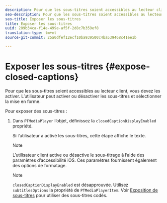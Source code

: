 ```yaml
---
description: Pour que les sous-titres soient accessibles au lecteur client, vous devez les activer. L’utilisateur peut activer ou désactiver les sous-titres et sélectionner la mise en forme.
seo-description: Pour que les sous-titres soient accessibles au lecteur client, vous devez les activer. L’utilisateur peut activer ou désactiver les sous-titres et sélectionner la mise en forme.
seo-title: Exposer les sous-titres
title: Exposer les sous-titres
uuid: 209b34ca-f14e-499e-af5f-2d8c7b359ef8
translation-type: tm+mt
source-git-commit: 25a0dfef12ecf10ba939500c4ba539468c41ee1b

---
```



# Exposer les sous-titres {#expose-closed-captions}

Pour que les sous-titres soient accessibles au lecteur client, vous devez les activer. L’utilisateur peut activer ou désactiver les sous-titres et sélectionner la mise en forme.

Pour exposer des sous-titres :

1. Dans `PTMediaPlayer` l’objet, définissez la `closedCaptionDisplayEnabled` propriété.

   Si l’utilisateur a activé les sous-titres, cette étape affiche le texte.

   >[!NOTE]
   >
   >L’utilisateur client active ou désactive le sous-titrage à l’aide des paramètres d’accessibilité iOS. Ces paramètres fournissent également des options de formatage.

   >[!NOTE]
   >
   >`closedCaptionDisplayEnabled` est désapprouvée. Utilisez `subtitlesOptions` la propriété de `PTMediaPlayerItem`. Voir [Exposition de sous-titres](../../tvsdk-1.4-for-ios/c-psdk-ios-1.4-closed-captioning-and-subtitles-ios/t-psdk-ios-1.4-subtitles-exposing-ios.md) pour utiliser des sous-titres codés.
